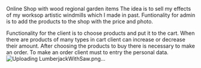 Online Shop with wood regional garden items
The idea is to sell my effects of my worksop artistic windmills which I made in past.
Funtionality for admin is to add the products to the shop with the price and photo.

Functionality for the client is to choose products and put it to the cart. When there are products of many types in cart client can increase or decrease their amount.
After choosing the products to buy there is necessary to make an order. To make an order client must to entry the personal data. 
![Uploading LumberjackWithSaw.png…]()
